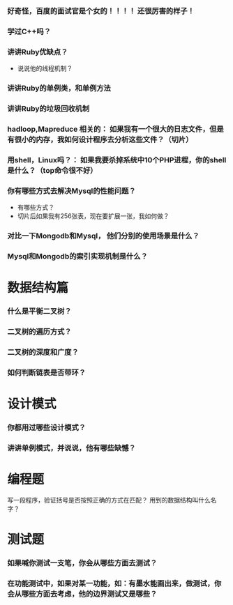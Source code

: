 ### 好奇怪，百度的面试官是个女的！！！！ 还很厉害的样子！

### 学过C++吗？

### 讲讲Ruby优缺点？
 * 说说他的线程机制？

### 讲讲Ruby的单例类，和单例方法

### 讲讲Ruby的垃圾回收机制

### hadloop,Mapreduce 相关的： 如果我有一个很大的日志文件，但是有很小的内存，我如何设计程序去分析这些文件？（切片）

### 用shell，Linux吗？： 如果我要杀掉系统中10个PHP进程，你的shell是什么？（top命令很不好）

### 你有哪些方式去解决Mysql的性能问题？
* 有哪些方式？
* 切片后如果我有256张表，现在要扩展一张，我如何做？

### 对比一下Mongodb和Mysql， 他们分别的使用场景是什么？

### Mysql和Mongodb的索引实现机制是什么？

# 数据结构篇

### 什么是平衡二叉树？

### 二叉树的遍历方式？

### 二叉树的深度和广度？

### 如何判断链表是否带环？

# 设计模式

### 你都用过哪些设计模式？

### 讲讲单例模式，并说说，他有哪些缺憾？

# 编程题

写一段程序，验证括号是否按照正确的方式在匹配？ 用到的数据结构叫什么名字？

# 测试题

### 如果喊你测试一支笔，你会从哪些方面去测试？

### 在功能测试中，如果对某一功能，如：有墨水能画出来，做测试，你会从哪些方面去考虑，他的边界测试又是哪些？









